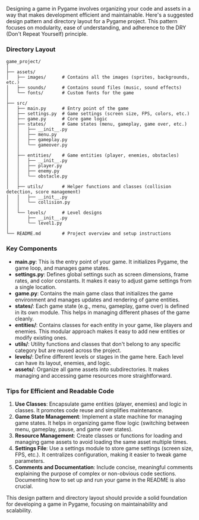 Designing a game in Pygame involves organizing your code and assets in a way that makes development efficient and maintainable. Here's a suggested design pattern and directory layout for a Pygame project. This pattern focuses on modularity, ease of understanding, and adherence to the DRY (Don't Repeat Yourself) principle.

### Directory Layout

```
game_project/
│
├── assets/
│   ├── images/      # Contains all the images (sprites, backgrounds, etc.)
│   ├── sounds/      # Contains sound files (music, sound effects)
│   └── fonts/       # Custom fonts for the game
│
├── src/
│   ├── main.py      # Entry point of the game
│   ├── settings.py  # Game settings (screen size, FPS, colors, etc.)
│   ├── game.py      # Core game logic
│   ├── states/      # Game states (menu, gameplay, game over, etc.)
│   │   ├── __init__.py
│   │   ├── menu.py
│   │   ├── gameplay.py
│   │   └── gameover.py
│   │
│   ├── entities/    # Game entities (player, enemies, obstacles)
│   │   ├── __init__.py
│   │   ├── player.py
│   │   ├── enemy.py
│   │   └── obstacle.py
│   │
│   ├── utils/       # Helper functions and classes (collision detection, score management)
│   │   ├── __init__.py
│   │   └── collision.py
│   │
│   └── levels/      # Level designs
│       ├── __init__.py
│       └── level1.py
│
└── README.md        # Project overview and setup instructions
```

### Key Components

- **main.py**: This is the entry point of your game. It initializes Pygame, the game loop, and manages game states.
- **settings.py**: Defines global settings such as screen dimensions, frame rates, and color constants. It makes it easy to adjust game settings from a single location.
- **game.py**: Contains the main game class that initializes the game environment and manages updates and rendering of game entities.
- **states/**: Each game state (e.g., menu, gameplay, game over) is defined in its own module. This helps in managing different phases of the game cleanly.
- **entities/**: Contains classes for each entity in your game, like players and enemies. This modular approach makes it easy to add new entities or modify existing ones.
- **utils/**: Utility functions and classes that don't belong to any specific category but are reused across the project.
- **levels/**: Define different levels or stages in the game here. Each level can have its layout, enemies, and logic.
- **assets/**: Organize all game assets into subdirectories. It makes managing and accessing game resources more straightforward.

### Tips for Efficient and Readable Code

1. **Use Classes**: Encapsulate game entities (player, enemies) and logic in classes. It promotes code reuse and simplifies maintenance.
2. **Game State Management**: Implement a state machine for managing game states. It helps in organizing game flow logic (switching between menu, gameplay, pause, and game over states).
3. **Resource Management**: Create classes or functions for loading and managing game assets to avoid loading the same asset multiple times.
4. **Settings File**: Use a settings module to store game settings (screen size, FPS, etc.). It centralizes configuration, making it easier to tweak game parameters.
5. **Comments and Documentation**: Include concise, meaningful comments explaining the purpose of complex or non-obvious code sections. Documenting how to set up and run your game in the README is also crucial.

This design pattern and directory layout should provide a solid foundation for developing a game in Pygame, focusing on maintainability and scalability.
